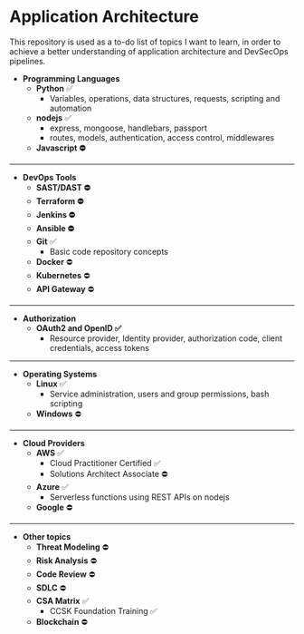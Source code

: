 # Application Architecture

This repository is used as a to-do list of topics I want to learn, in order to achieve a better understanding of application architecture and DevSecOps pipelines.

- **Programming Languages**
    - **Python** ✅
        - Variables, operations, data structures, requests, scripting and automation
    - **nodejs** ✅
        - express, mongoose, handlebars, passport
        - routes, models, authentication, access control, middlewares
    - **Javascript ⛔**

---

- **DevOps Tools**
    - **SAST/DAST ⛔**
    - **Terraform ⛔**
    - **Jenkins ⛔**
    - **Ansible ⛔**
    - **Git** ✅
        - Basic code repository concepts
    - **Docker** ⛔
    - **Kubernetes** ⛔
    - **API Gateway** ⛔

---

- **Authorization**
    - **OAuth2 and OpenID ✅**
        - Resource provider, Identity provider, authorization code, client credentials, access tokens

---

- **Operating Systems**
    - **Linux** ✅
        - Service administration, users and group permissions, bash scripting
    - **Windows** ⛔

---

- **Cloud Providers**
    - **AWS** ✅
        - Cloud Practitioner Certified ✅
        - Solutions Architect Associate ⛔
    - **Azure** ✅
        - Serverless functions using REST APIs on nodejs
    - **Google** ⛔

---

- **Other topics**
    - **Threat Modeling** ⛔
    - **Risk Analysis** ⛔
    - **Code Review** ⛔
    - **SDLC** ⛔
    - **CSA Matrix** ✅
        - CCSK Foundation Training ✅
    - **Blockchain** ⛔
